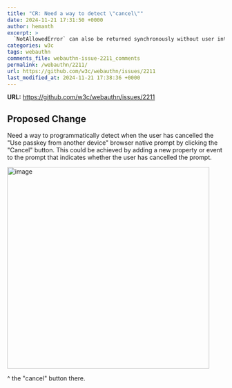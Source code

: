 ```yaml
---
title: "CR: Need a way to detect \"cancel\""
date: 2024-11-21 17:31:50 +0000
author: hemanth
excerpt: >
  `NotAllowedError` can also be returned synchronously without user interaction?
categories: w3c
tags: webauthn
comments_file: webauthn-issue-2211_comments
permalink: /webauthn/2211/
url: https://github.com/w3c/webauthn/issues/2211
last_modified_at: 2024-11-21 17:38:36 +0000
---
```



**URL:** https://github.com/w3c/webauthn/issues/2211

## Proposed Change

Need a way to programmatically detect when the user has cancelled the "Use passkey from another device" browser native prompt by clicking the "Cancel" button. This could be achieved by adding a new property or event to the prompt that indicates whether the user has cancelled the prompt.


<img width="468" alt="image" src="https://github.com/user-attachments/assets/748537c7-c9e7-4fb4-bd9c-715fc10d3f28">

^ the "cancel" button there.





